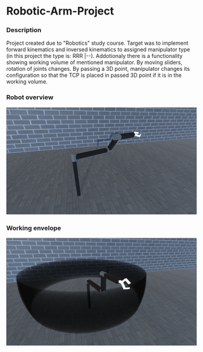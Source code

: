 # Robotic-Arm-Project

### Description
Project created due to "Robotics" study course.
Target was to implement forward kinematics and inversed kinematics to assigned manipulator type (in this project the type is: RRR |--).
Addotionaly there is a functionality showing working volume of mentioned manipulator. By moving sliders, rotation of joints changes.
By passing a 3D point, manipulator changes its configuration so that the TCP is placed in passed 3D point if it is in the working volume.


### Robot overview

<img src="./Assets/ScreenShoots/overview.png" width="600px"/>

### Working envelope

<img src="./Assets/ScreenShoots/robot_envelope.png" width="600px"/>